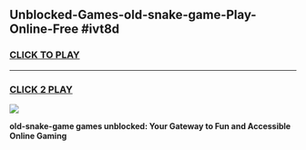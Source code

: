 
## Unblocked-Games-old-snake-game-Play-Online-Free #ivt8d
<h3>
<a href="https://us.freeplayer.one?title=old-snake-game&ref=10M">CLICK TO PLAY</a></h3>
<hr>

<h3>
<a href="https://us.freeplayer.one?title=old-snake-game&ref=10M">CLICK 2 PLAY</a>
  
</h3>

<a href="https://us.freeplayer.one?title=old-snake-game&ref=10M"><img src="https://clearcache.store/games.png"></a>


**old-snake-game games unblocked: Your Gateway to Fun and Accessible Online Gaming**
